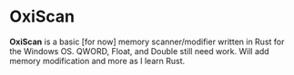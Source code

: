 # OxiScan

**OxiScan** is a basic [for now] memory scanner/modifier written in Rust for the Windows OS. QWORD, Float, and Double still need work. Will add memory modification and more as I learn Rust.
